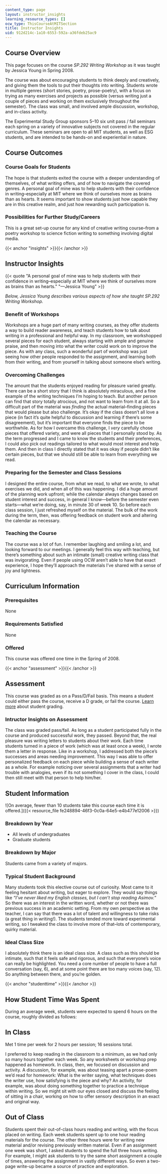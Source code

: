 ```yaml
---
content_type: page
layout: instructor_insights
learning_resource_types: []
ocw_type: ThisCourseAtMITSection
title: Instructor Insights
uid: 912d214c-1a10-6553-592a-a36fdeb25ac9
---
```


Course Overview
---------------

This page focuses on the course _SP.292 Writing Workshop_ as it was taught by Jessica Young in Spring 2008.

The course was about encouraging students to think deeply and creatively, and giving them the tools to put their thoughts into writing. Students wrote in multiple genres (short stories, poetry, prose-poetry), with a focus on trying as many exercises and projects as possible (versus writing just a couple of pieces and working on them exclusively throughout the semester). The class was small, and involved ample discussion, workshop, and in-class activity.

The Experimental Study Group sponsors 5–10 six unit pass / fail seminars each spring on a variety of innovative subjects not covered in the regular curriculum. These seminars are open to all MIT students, as well as ESG students, and are intended to be hands-on and experiential in nature.

Course Outcomes
---------------

### Course Goals for Students

The hope is that students exited the course with a deeper understanding of themselves, of what writing offers, and of how to navigate the covered genres. A personal goal of mine was to help students with their confidence in writing–especially at MIT where we think of ourselves more as brains than as hearts. It seems important to show students just how capable they are in this creative realm, and just how rewarding such participation is.

### Possibilities for Further Study/Careers

This is a great set-up course for any kind of creative writing course–from a poetry workshop to science fiction writing to something involving digital media.

{{< anchor "insights" >}}{{< /anchor >}}

Instructor Insights
-------------------

{{< quote "A personal goal of mine was to help students with their confidence in writing–especially at MIT where we think of ourselves more as brains than as hearts." "—Jessica Young" >}}

_Below, Jessica Young describes various aspects of how she taught SP.292 Writing Workshop._

### Benefit of Workshops

Workshops are a huge part of many writing courses, as they offer students a way to build reader awareness, and teach students how to talk about writing in a professional and helpful way. In my classroom, we workshopped several pieces for each student, always starting with ample and genuine praise, and then moving into what the writer could work on to improve the piece. As with any class, such a wonderful part of workshop was just seeing how other people responded to the assignment, and learning both from their writing, and from yourself in talking about someone else’s writing.

### Overcoming Challenges

The amount that the students enjoyed reading for pleasure varied greatly. There can be a short story that I think is absolutely miraculous, and a fine example of the writing techniques I’m hoping to teach. But another person can find that story totally atrocious, and not want to learn from it at all. So a difficult part of the material was _finding_ the actual material–finding pieces that would please but also challenge. It’s okay if the class doesn’t all love a piece (in fact it’s quite helpful to discussion and learning if there’s some disagreement), but it’s important that everyone finds the piece to be worthwhile. As for how I overcame this challenge, I _very_ carefully chose pieces that offered variety, and were all pieces that I personally stood by. As the term progressed and I came to know the students and their preferences, I could also pick out readings tailored to what would most interest and help them. And then in class I directly stated that it was okay if people didn’t like certain pieces, but that we should still be able to learn from everything we read.

### Preparing for the Semester and Class Sessions

I designed the entire course, from what we read, to what we wrote, to what exercises we did, and when all of this was happening. I did a huge amount of the planning work upfront; while the calendar always changes based on student interest and success, in general I know—before the semester even starts—what we’re doing, say, in minute 30 of week 10. So before each class session, I just refreshed myself on the material. The bulk of the work during the term, then, was offering feedback on student work and altering the calendar as necessary.

### Teaching the Course

The course was a lot of fun. I remember laughing and smiling a lot, and looking forward to our meetings. I generally feel this way with teaching, but there’s something about such an intimate (small) creative writing class that was invigorating. Even if people using OCW aren’t able to have that exact experience, I hope they’ll approach the materials I’ve shared with a sense of joy and lightness.

Curriculum Information
----------------------

### Prerequisites

None

### Requirements Satisfied

None

### Offered

This course was offered one time in the Spring of 2008.

{{< anchor "assessment" >}}{{< /anchor >}}

Assessment
----------

This course was graded as on a Pass/D/Fail basis. This means a student could either pass the course, receive a D grade, or fail the course. [Learn more](http://web.mit.edu/registrar/reg/grades/freshmangrading.html) about student grading.

### Intructor Insights on Assessment

The class was graded pass/fail. As long as a student participated fully in the course and produced successful work, they passed. Beyond that, the real pleasure was writing letters to students about their work. Each time students turned in a piece of work (which was at least once a week), I wrote them a letter in response. Like in a workshop, I addressed both the piece’s successes and areas needing improvement. This way I was able to offer personalized feedback on each piece while building a sense of each writer as a whole. For example noticing over several assignments that a writer had trouble with analogies, even if its not something I cover in the class, I could then still meet with that person to help him/her.

Student Information
-------------------

![On average, fewer than 10 students take this course each time it is offered.]({{< resource_file fe248894-46f3-0c0a-64e5-e4b477e12006 >}})

### Breakdown by Year

*   All levels of undergraduates
*   Graduate students

### Breakdown by Major

Students came from a variety of majors.

### Typical Student Background

Many students took this elective course out of curiosity. Most came to it feeling hesitant about writing, but eager to explore. They would say things like _“I’ve never liked my English classes, but I can’t stop reading Asimov.”_ So there was an interest in the written word, whether or not there was previous success in an academic setting. From my own perspective as the teacher, I can say that there was a lot of talent and willingness to take risks (a great thing in writing!). The students tended more toward experimental writing, so I tweaked the class to involve more of that–lots of contemporary, quirky material.

### Ideal Class Size

I absolutely think there is an ideal class size. A class such as this should be intimate, such that it feels safe and rigorous, and such that everyone’s voice can really be highlighted. You need a core number of people to have a full conversation (say, 6), and at some point there are too many voices (say, 12). So anything between there, and you’re golden.

{{< anchor "studenttime" >}}{{< /anchor >}}

How Student Time Was Spent
--------------------------

During an average week, students were expected to spend 6 hours on the course, roughly divided as follows:

In Class
--------

Met 1 time per week for 2 hours per session; 16 sessions total.

I preferred to keep reading in the classroom to a minimum, as we had only so many hours together each week. So any worksheets or workshop prep happened as homework. In class, then, we focused on discussion and activity. A discussion, for example, was about teasing apart a prose-poem we’d read for homework: What is the writer saying, what techniques does the writer use, how satisfying is the piece and why? An activity, for example, was about doing something together to practice a technique within writing. So we might sit with our eyes closed and discuss the feeling of sitting in a chair, working on how to offer sensory description in an exact and original way.

Out of Class
------------

Students spent their out-of-class hours reading and writing, with the focus placed on writing. Each week students spent up to one hour reading materials for the course. The other three hours were for writing new material and/or revising previously written material. Even if an assignment one week was short, I asked students to spend the full three hours writing. For example, I might ask students to try the same short assignment a couple of times, answering the assignment in vastly different ways. So even a two-page write-up became a source of practice and exploration.